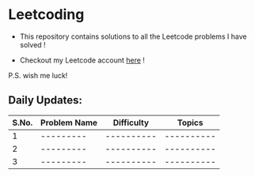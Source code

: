 # Leetcoding

- This repository contains solutions to all the Leetcode problems I have solved !

- Checkout my Leetcode account [here](https://leetcode.com/srivastavayushi/) !

P.S. wish me luck!

## Daily Updates:

| S.No. | Problem Name | Difficulty | Topics |
| ---- | --------- | --------- | --------- |
| 1    | --------- | ---------- | ---------- |
| 2    | --------- | ---------- | ---------- |
| 3    | --------- | ---------- | ---------- |
